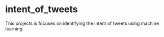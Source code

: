 # intent_of_tweets
This projects is focuses on  identifying the intent of tweets using machine learning
